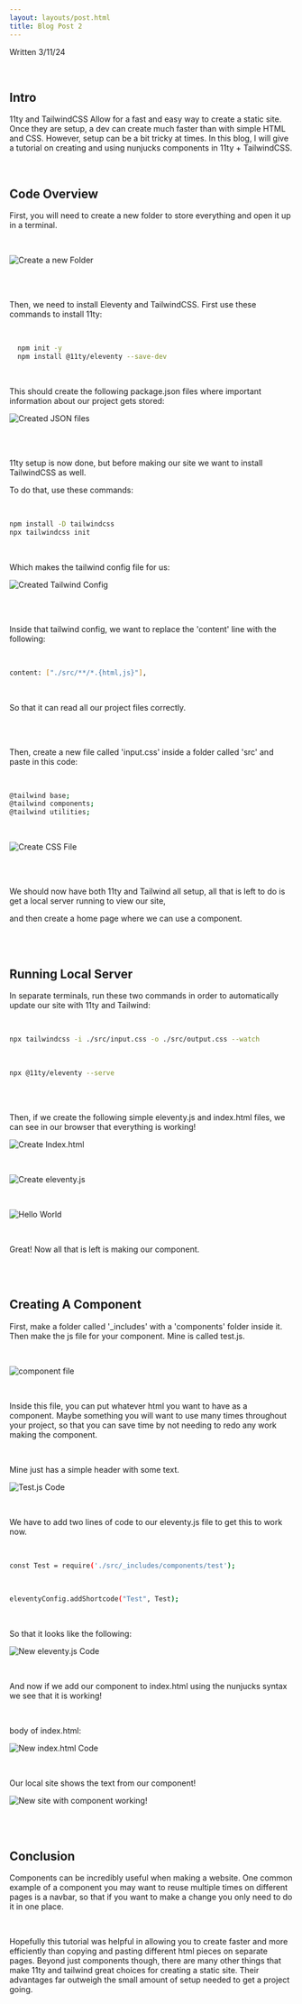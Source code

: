```yaml
---
layout: layouts/post.html
title: Blog Post 2
---
```

Written 3/11/24

<br>

## Intro

11ty and TailwindCSS Allow for a fast and easy way to create a static site. Once they are setup, a dev can create much faster
than with simple HTML and CSS. However, setup can be a bit tricky at times. In this blog, I will give a tutorial on creating and
using nunjucks components in 11ty + TailwindCSS.

<br>

## Code Overview

First, you will need to create a new folder to store everything and open it up in a terminal.

<br>

![Create a new Folder](../img/newFolder.png)

<br><br>

Then, we need to install Eleventy and TailwindCSS. First use these commands to install 11ty:

<br>

```sh
  npm init -y
  npm install @11ty/eleventy --save-dev
```


<br> 

This should create the following package.json files where important information about our project gets stored:

![Created JSON files](../img/packingjson.png)

<br><br>

11ty setup is now done, but before making our site we want to install TailwindCSS as well.

To do that, use these commands:

<br>

```sh
npm install -D tailwindcss
npx tailwindcss init
```

<br>

Which makes the tailwind config file for us:

![Created Tailwind Config](../img/tailwindinstall.png)

<br><br>

Inside that tailwind config, we want to replace the 'content' line with the following:

<br>

```sh
content: ["./src/**/*.{html,js}"],
```

<br>

So that it can read all our project files correctly.

<br><br>

Then, create a new file called 'input.css' inside a folder called 'src' and paste in this code:

<br>


```sh
@tailwind base;
@tailwind components;
@tailwind utilities;
```

<br>

![Create CSS File](../img/inputCSS.png)

<br><br>

We should now have both 11ty and Tailwind all setup, all that is left to do is get a local server running to view our site,

and then create a home page where we can use a component.

<br><br>

## Running Local Server

In separate terminals, run these two commands in order to automatically update our site with 11ty and Tailwind:

<br>

```sh
npx tailwindcss -i ./src/input.css -o ./src/output.css --watch
```

<br>

```sh
npx @11ty/eleventy --serve
```

<br><br>

Then, if we create the following simple eleventy.js and index.html files, we can see
in our browser that everything is working!

![Create Index.html](../img/index.png)

<br>

![Create eleventy.js](../img/eleventy.png)

<br>

![Hello World](../img/helloworld.png)

<br>

Great! Now all that is left is making our component.

<br><br>

## Creating A Component

First, make a folder called '_includes' with a 'components' folder inside it. Then make the js file for your component.
Mine is called test.js.

<br>

![component file](../img/testjs.png)

<br>

Inside this file, you can put whatever html you want to have as a component. Maybe something
you will want to use many times throughout your project, so that you can save time
by not needing to redo any work making the component.

<br>

Mine just has a simple header with some text.

![Test.js Code](../img/testcode.png)

<br>

We have to add two lines of code to our eleventy.js file to get this to work now.

<br>

```sh
const Test = require('./src/_includes/components/test');
```

<br>

```sh
eleventyConfig.addShortcode("Test", Test);
```

<br>

So that it looks like the following:

![New eleventy.js Code](../img/eleventywithComponent.png)

<br>

And now if we add our component to index.html using the nunjucks syntax we see that it is working!

<br>

body of index.html:

![New index.html Code](../img/componentInIndex.png)

<br>

Our local site shows the text from our component!

![New site with component working!](../img/itWorks.png)

<br><br>

## Conclusion

Components can be incredibly useful when making a website. One common example of a component you may want to reuse
multiple times on different pages is a navbar, so that if you want to make a change you only need to do it in one place.

<br>

Hopefully this tutorial was helpful in allowing you to create faster and more efficiently than copying and pasting different
html pieces on separate pages. Beyond just components though, there are many other things that make 11ty and tailwind great
choices for creating a static site. Their advantages far outweigh the small amount of setup needed to get a project going.


<br><br>